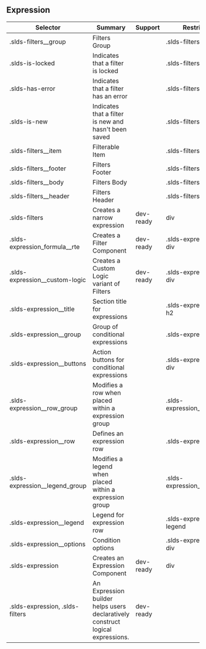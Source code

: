 

## Expression

| Selector | Summary | Support | Restrict | Variant | Modifier |
|-------|-------|-------|-------|-------|-------|
| .slds-filters__group | Filters Group |   | .slds-filters div |   |   |
| .slds-is-locked | Indicates that a filter is locked |   | .slds-filters__item |   | true |
| .slds-has-error | Indicates that a filter has an error |   | .slds-filters__item |   | true |
| .slds-is-new | Indicates that a filter is new and hasn't been saved |   | .slds-filters__item |   | true |
| .slds-filters__item | Filterable Item |   | .slds-filters li div |   |   |
| .slds-filters__footer | Filters Footer |   | .slds-filters div |   |   |
| .slds-filters__body | Filters Body |   | .slds-filters div |   |   |
| .slds-filters__header | Filters Header |   | .slds-filters div |   |   |
| .slds-filters | Creates a narrow expression | dev-ready | div | true |   |
| .slds-expression_formula__rte | Creates a Filter Component | dev-ready | .slds-expression div | true |   |
| .slds-expression__custom-logic | Creates a Custom Logic variant of Filters | dev-ready | .slds-expression div | true |   |
| .slds-expression__title | Section title for expressions |   | .slds-expression h2 |   |   |
| .slds-expression__group | Group of conditional expressions |   | .slds-expression li |   |   |
| .slds-expression__buttons | Action buttons for conditional expressions |   | .slds-expression div |   |   |
| .slds-expression__row_group | Modifies a row when placed within a expression group |   | .slds-expression__row |   |   |
| .slds-expression__row | Defines an expression row |   | .slds-expression li |   |   |
| .slds-expression__legend_group | Modifies a legend when placed within a expression group |   | .slds-expression__legend |   |   |
| .slds-expression__legend | Legend for expression row |   | .slds-expression legend |   |   |
| .slds-expression__options | Condition options |   | .slds-expression div |   |   |
| .slds-expression | Creates an Expression Component | dev-ready | div | true |   |
| .slds-expression, .slds-filters | An Expression builder helps users declaratively construct logical expressions. | dev-ready |   |   |   |